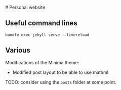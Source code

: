 # Personal website


## Useful command lines

```
bundle exec jekyll serve --livereload
```

## Various

Modifications of the Minima theme:
- Modified post layout to be able to use mathml

TODO: consider using the `posts` folder at some point.
